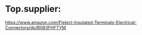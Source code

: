 # Top.supplier:
https://www.amazon.com/Fielect-Insulated-Terminals-Electrical-Connectors/dp/B083FHFTYM

